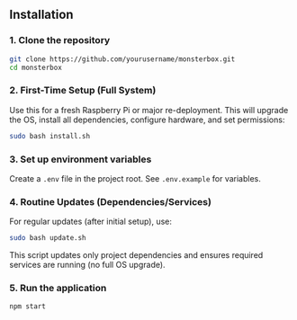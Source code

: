 ## Installation

### 1. Clone the repository
```bash
git clone https://github.com/yourusername/monsterbox.git
cd monsterbox
```

### 2. First-Time Setup (Full System)
Use this for a fresh Raspberry Pi or major re-deployment. This will upgrade the OS, install all dependencies, configure hardware, and set permissions:
```bash
sudo bash install.sh
```

### 3. Set up environment variables
Create a `.env` file in the project root. See `.env.example` for variables.

### 4. Routine Updates (Dependencies/Services)
For regular updates (after initial setup), use:
```bash
sudo bash update.sh
```
This script updates only project dependencies and ensures required services are running (no full OS upgrade).

### 5. Run the application
```bash
npm start
```